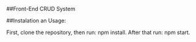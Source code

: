##Front-End CRUD System

##Instalation an Usage:

First, clone the repository, then run: npm install.
After that run: npm start.
